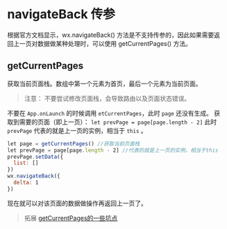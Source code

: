 # navigateBack 传参
根据官方文档显示，wx.navigateBack() 方法是不支持传参的，因此如果需要返回上一页对数据做某种处理时，可以使用 getCurrentPages() 方法。
## getCurrentPages
获取当前页面栈。数组中第一个元素为首页，最后一个元素为当前页面。
> 注意：
> 不要尝试修改页面栈，会导致路由以及页面状态错误。

不要在 `App.onLaunch` 的时候调用 `etCurrentPages`，此时 `page` 还没有生成。
获取到需要的页面（即上一页）： `let prevPage = page[page.length - 2]` 此时 `prevPage` 代表的就是上一页的实例，相当于 `this` 。
```javascript
let page = getCurrentPages() //获取当前页面栈
let prevPage = page[page.length - 2] //代表的就是上一页的实例，相当于this
prevPage.setData({
  list: []
})
wx.navigateBack({
  delta: 1
})
```
现在就可以对该页面的数据做操作再返回上一页了。
> 拓展
> [getCurrentPages的一些坑点](https://blog.csdn.net/shadow_zed/article/details/104387841/)

